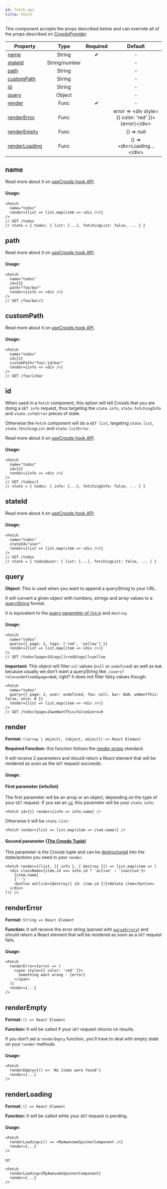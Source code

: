 ```yaml
---
id: fetch-api
title: Fetch
---
```


This component accepts the props described below and can override all of the props described on [CroodsProvider](/docs/croods-provider-api).

| Property                        |     Type      | Required |                        Default                        |
| ------------------------------- | :-----------: | :------: | :---------------------------------------------------: |
| [name](#name)                   |    String     |    ✔     |                           -                           |
| [stateId](#stateid)             | String/number |          |                           -                           |
| [path](#path)                   |    String     |          |                           -                           |
| [customPath](#custompath)       |    String     |          |                           -                           |
| [id](#id)                       |    String     |          |                           -                           |
| [query](#query)                 |    Object     |          |                           -                           |
| [render](#render)               |     Func      |    ✔     |                           -                           |
| [renderError](#rendererror)     |     Func      |          | error => <div style={{ color: 'red' }}>{error}\</div> |
| [renderEmpty](#renderempty)     |     Func      |          |                      () => null                       |
| [renderLoading](#renderloading) |     Func      |          |             () => \<div>Loading...\</div>             |

## name

Read more about it on [useCroods hook API](/docs/use-croods-api#name).

#### Usage:

```
<Fetch
  name="todos"
  render={list => list.map(item => <div />)}
/>
// GET /todos
// state = { todos: { list: [...], fetchingList: false, ... } }
```

## path

Read more about it on [useCroods hook API](/docs/use-croods-api#path).

#### Usage:

```
<Fetch
  name="todos"
  id={1}
  path="foo/bar"
  render={info => <div />}
/>
// GET /foo/bar/1
```

## customPath

Read more about it on [useCroods hook API](/docs/use-croods-api#custompath).

#### Usage:

```
<Fetch
  name="todos"
  id={1}
  customPath="foo/:id/bar"
  render={info => <div />}
/>
// GET /foo/1/bar
```

## id

When used in a `Fetch` component, this option will tell Croods that you are doing a `GET info` request, thus targeting the `state.info`, `state.fetchingInfo` and `state.infoError` pieces of state.

Otherwise the `Fetch` component will do a `GET list`, targeting `state.list`, `state.fetchingList` and `state.listError`.

Read more about it on [useCroods hook API](/docs/use-croods-api#id).

#### Usage:

```
<Fetch
  name="todos"
  id={1}
  render={info => <div />}
/>
// GET /todos/1
// state = { todos: { info: {...}, fetchingInfo: false, ... } }
```

## stateId

Read more about it on [useCroods hook API](/docs/use-croods-api#stateid).

#### Usage:

```
<Fetch
  name="todos"
  stateId="user"
  render={list => list.map(item => <div />)}
/>
// GET /todos
// state = { todos@user: { list: [...], fetchingList: false, ... } }
```

## query

**Object:** This is used when you want to append a queryString to your URL.

It will convert a given object with numbers, strings and array values to a [queryString](https://en.wikipedia.org/wiki/Query_string) format.

It is equivalent to the [query parameter of `fetch`](/docs/the-actions#fetch) and `destroy`.

#### Usage:

```
<Fetch
  name="todos"
  query={{ page: 2, tags: ['red', 'yellow'] }}
  render={list => list.map(item => <div />)}
/>
// GET /todos?page=2&tags[]=red&tags[]=yellow
```

**Important:** This object will filter `nil` values (`null` or `undefined`) as well as `NaN` because usually we don't want a queryString like: `/users?role=undefined&page=NaN`, right?
It does not filter falsy values though:
```
<Fetch
  name="todos"
  query={{ page: 2, user: undefined, foo: null, bar: NaN, weWantThis: false, zero: 0 }}
  render={list => list.map(item => <div />)}
/>
// GET /todos?page=2&weWantThis=false&zero=0
```

## render

**Format:** `((array | object), [object, object]) => React Element`

**Required Function:** this function follows the [render props](https://reactjs.org/docs/render-props.html) standard.

It will receive 2 parameters and should return a React element that will be rendered as soon as the `GET` request succeeds.

#### Usage:

#### First parameter (info/list)

The first parameter will be an array or an object, depending on the type of your `GET` request. If you set an [`id`](#id), this parameter will be your `state.info`:

```
<Fetch id={1} render={info => info.name} />
```

Otherwise it will be `state.list`:

```
<Fetch render={list => list.map(item => item.name)} />
```

#### Second parameter ([The Croods Tuple](/docs/main-concepts#the-croods-tuple))

This parameter is the Croods tuple and can be [destructured](http://exploringjs.com/es6/ch_destructuring.html#_object-destructuring) into the state/actions you need in your `render`.

```
<Fetch render={(list, [{ info }, { destroy }]) => list.map(item => (
  <div className={item.id === info.id ? 'active' : 'inactive'}>
    {item.name}
    {' '}
    <button onClick={destroy({ id: item.id })}>Delete item</button>
  </div>
))} />
```

## renderError

**Format:** `String => React Element`

**Function:** It will receive the error string (parsed with [`parseErrors`](/docs/croods-provider-api#parseerrors)) and should return a React element that will be rendered as soon as a `GET` request fails.

#### Usage:

```
<Fetch
  renderError={error => (
    <span style={{ color: 'red' }}>
      Something went wrong - {error}
    </span>
  )}
  render={...}
/>
```

## renderEmpty

**Format:** `() => React Element`

**Function:** It will be called if your `GET` request returns no results.

If you don't set a `renderEmpty` function, you'll have to deal with empty state on your `render` methods.

#### Usage:

```
<Fetch
  renderEmpty={() => 'No items were found'}
  render={...}
/>
```

## renderLoading

**Format:** `() => React Element`

**Function:** It will be called while your `GET` request is pending.

#### Usage:

```
<Fetch
  renderLoading={() => <MyAwesomeSpinnerComponent />}
  render={...}
/>
```

or:

```
<Fetch
  renderLoading={MyAwesomeSpinnerComponent}
  render={...}
/>
```
